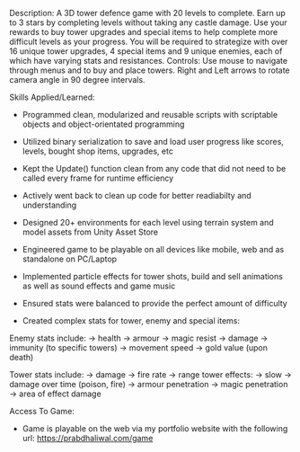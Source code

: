Description:
A 3D tower defence game with 20 levels to complete. Earn up to 3 stars by completing levels without taking any castle damage. Use your rewards to buy tower upgrades and special items to help complete more difficult levels as your progress. You will be required to strategize with over 16 unique tower upgrades, 4 special items and 9 unique enemies, each of which have varying stats and resistances. 
Controls:
Use mouse to navigate through menus and to buy and place towers. Right and Left arrows to rotate camera angle in 90 degree intervals.

Skills Applied/Learned: 
- Programmed clean, modularized and reusable scripts with scriptable objects and object-orientated programming

- Utilized binary serialization to save and load user progress like scores, levels, bought shop items, upgrades, etc

- Kept the Update() function clean from any code that did not need to be called every frame for runtime efficiency 

- Actively went back to clean up code for better readiabilty and understanding

- Designed 20+ environments for each level using terrain system and model assets from Unity Asset Store

- Engineered game to be playable on all devices like mobile, web and as standalone on PC/Laptop

- Implemented particle effects for tower shots, build and sell animations as well as sound effects and game music 

- Ensured stats were balanced to provide the perfect amount of difficulty

- Created complex stats for tower, enemy and special items:

Enemy stats include: 
-> health
-> armour
-> magic resist
-> damage
-> immunity (to specific towers)
-> movement speed
-> gold value (upon death)

Tower stats include: 
-> damage
-> fire rate
-> range
tower effects: 
-> slow
-> damage over time (poison, fire)
-> armour penetration
-> magic penetration
-> area of effect damage 

Access To Game:
- Game is playable on the web via my portfolio website with the following url: https://prabdhaliwal.com/game 
